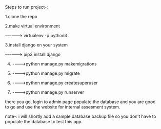 Steps to run project-:

1.clone the repo

2.make virtual environment

------> virtualenv -p python3 .

3.install django on your system 

------> pip3 install django


4. ---->python manage.py makemigrations

5. ---->python manage.py migrate

6. ---->python manage.py createsuperuser

7. ---->python manage.py runserver

there you go, login to admin page populate the database and you are good to go and use the website for internal assesment system.

note-: i will shortly add a sample database backup file so you don't have to populate the database to test this app.
